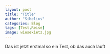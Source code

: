 ```yaml
---
layout: post
title: "Title"
author: "Sibelius"
categories: Blog
tags: [Test,Reise]
image: wiesekietz.jpg
---
```



Das ist jetzt erstmal so ein Test, ob das auch läuft
